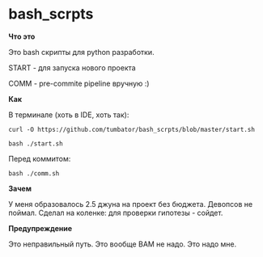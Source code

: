 # bash_scrpts

__Что это__

Это bash скрипты для python разработки.

START - для запуска нового проекта

COMM - pre-commite pipeline вручную :)

__Как__

В терминале (хоть в IDE, хоть так):

    curl -O https://github.com/tumbator/bash_scrpts/blob/master/start.sh
    
    bash ./start.sh

Перед коммитом:

    bash ./comm.sh


__Зачем__

У меня образовалось 2.5 джуна на проект без бюджета. Девопсов не поймал. Сделал на коленке: для проверки гипотезы - сойдет.

__Предупреждение__

Это неправильный путь. Это вообще ВАМ не надо. Это надо мне.